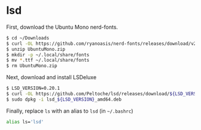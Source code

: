 # lsd

First, download the Ubuntu Mono nerd-fonts.

```bash
$ cd ~/Downloads
$ curl -OL https://github.com/ryanoasis/nerd-fonts/releases/download/v2.1.0/UbuntuMono.zip
$ unzip UbuntuMono.zip
$ mkdir -p ~/.local/share/fonts
$ mv *.ttf ~/.local/share/fonts
$ rm UbuntuMono.zip
```

Next, download and install LSDeluxe

```bash
$ LSD_VERSION=0.20.1
$ curl -OL https://github.com/Peltoche/lsd/releases/download/${LSD_VERSION}/lsd_${LSD_VERSION}_amd64.deb
$ sudo dpkg -i lsd_${LSD_VERSION}_amd64.deb
```

Finally, replace `ls` with an alias to `lsd` (in `~/.bashrc`)

```bash
alias ls='lsd'
```
